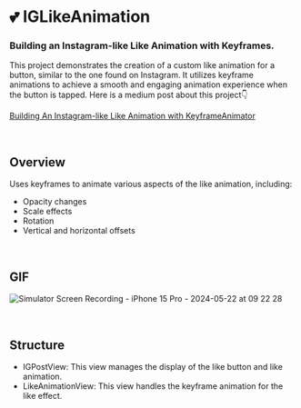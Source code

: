 # 💕 IGLikeAnimation

### Building an Instagram-like Like Animation with Keyframes.

This project demonstrates the creation of a custom like animation for a button, similar to the one found on Instagram. It utilizes keyframe animations to achieve a smooth and engaging animation experience when the button is tapped. Here is a medium post about this project👇

[Building An Instagram-like Like Animation with KeyframeAnimator](https://medium.com/@yuya_dev/wip-animating-with-keyframeanimator-building-an-instagram-like-like-animation-in-swiftui-5b3bfd0860df)

<br/>

## Overview
Uses keyframes to animate various aspects of the like animation, including:
- Opacity changes
- Scale effects
- Rotation
- Vertical and horizontal offsets

<br/>

## GIF
![Simulator Screen Recording - iPhone 15 Pro - 2024-05-22 at 09 22 28](https://github.com/yuya-h-29/IGLikeAnimation/assets/54800510/85fb67ff-9e26-4658-93f2-1a8969ee8afe)

<br/>

## Structure
- IGPostView: This view manages the display of the like button and like animation.
- LikeAnimationView: This view handles the keyframe animation for the like effect.
